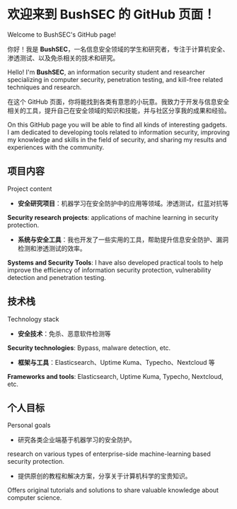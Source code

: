 # 欢迎来到 BushSEC 的 GitHub 页面！

Welcome to BushSEC's GitHub page!

你好！我是 **BushSEC**，一名信息安全领域的学生和研究者，专注于计算机安全、渗透测试、以及免杀相关的技术和研究。

Hello! I'm **BushSEC**, an information security student and researcher specializing in computer security, penetration testing, and kill-free related techniques and research.

在这个 GitHub 页面，你将能找到各类有意思的小玩意。我致力于开发与信息安全相关的工具，提升自己在安全领域的知识和技能，并与社区分享我的成果和经验。

On this GitHub page you will be able to find all kinds of interesting gadgets. I am dedicated to developing tools related to information security, improving my knowledge and skills in the field of security, and sharing my results and experiences with the community.

## 项目内容

Project content

- **安全研究项目**：机器学习在安全防护中的应用等领域。渗透测试，红蓝对抗等

**Security research projects**: applications of machine learning in security protection.
- **系统与安全工具**：我也开发了一些实用的工具，帮助提升信息安全防护、漏洞检测和渗透测试的效率。

**Systems and Security Tools**: I have also developed practical tools to help improve the efficiency of information security protection, vulnerability detection and penetration testing.

## 技术栈

Technology stack

- **安全技术**：免杀、恶意软件检测等

**Security technologies**: Bypass, malware detection, etc.
- **框架与工具**：Elasticsearch、Uptime Kuma、Typecho、Nextcloud 等

**Frameworks and tools**: Elasticsearch, Uptime Kuma, Typecho, Nextcloud, etc.

## 个人目标

Personal goals
- 研究各类企业端基于机器学习的安全防护。

research on various types of enterprise-side machine-learning based security protection.
- 提供原创的教程和解决方案，分享关于计算机科学的宝贵知识。

Offers original tutorials and solutions to share valuable knowledge about computer science.

